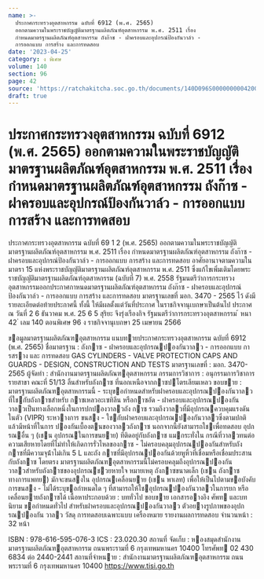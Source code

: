 ```yaml
---
name: >-
  ประกาศกระทรวงอุตสาหกรรม ฉบับที่ 6912 (พ.ศ. 2565)
  ออกตามความในพระราชบัญญัติมาตรฐานผลิตภัณฑ์อุตสาหกรรม พ.ศ. 2511 เรื่อง
  กำหนดมาตรฐานผลิตภัณฑ์อุตสาหกรรม ถังก๊าซ - ฝาครอบและอุปกรณ์ป้องกันวาล์ว -
  การออกแบบ การสร้าง และการทดสอบ
date: '2023-04-25'
category: ง พิเศษ
volume: 140
section: 96
page: 42
source: 'https://ratchakitcha.soc.go.th/documents/140D096S0000000004200.pdf'
draft: true
---
```


# ประกาศกระทรวงอุตสาหกรรม ฉบับที่ 6912 (พ.ศ. 2565) ออกตามความในพระราชบัญญัติมาตรฐานผลิตภัณฑ์อุตสาหกรรม พ.ศ. 2511 เรื่อง กำหนดมาตรฐานผลิตภัณฑ์อุตสาหกรรม ถังก๊าซ - ฝาครอบและอุปกรณ์ป้องกันวาล์ว - การออกแบบ การสร้าง และการทดสอบ

ประกาศกระทรวงอุตสาหกรรม ฉบับที่ 69 1 2 (พ.ศ. 2565) ออกตามความในพระราชบัญญัติมาตรฐานผลิตภัณฑ์อุตสาหกรรม พ.ศ. 2511 เรื่อง กำหนดมาตรฐานผลิตภัณฑ์อุตสาหกรรม ถังก๊าซ - ฝาครอบและอุปกรณ์ป้องกันวาล์ว - การออกแบบ การสร้าง และการทดสอบ อาศัยอานาจตามความในมาตรา 15 แห่งพระราชบัญญัติมาตรฐานผลิตภัณฑ์อุตสาหกรรม พ.ศ. 2511 ซึ่งแก้ไขเพิ่มเติมโดยพระราชบัญญัติมาตรฐานผลิตภัณฑ์อุตสาหกรรม (ฉบับที่ 7) พ.ศ. 2558 รัฐมนตรีว่าการกระทรวงอุตสาหกรรมออกประกาศกาหนดมาตรฐานผลิตภัณฑ์อุตสาหกรรม ถังก๊าซ - ฝาครอบและอุปกรณ์ป้องกันวาล์ว - การออกแบบ การสร้าง และการทดสอบ มาตรฐานเลขที่ มอก. 3470 - 2565 ไว้ ดังมีรายละเอียดต่อท้ายประกาศนี้ ทั้งนี้ ให้มีผลตั้งแต่วันที่ประกาศ ในราชกิจจานุเบกษาเป็นต้นไป ประกาศ ณ วันที่ 2 6 ธันวาคม พ.ศ. 25 6 5 สุริยะ จึงรุ่งเรืองกิจ รัฐมนตรีว่าการกระทรวงอุตสาหกรรม ้ หนา 42 ่ เลม 140 ตอนพิเศษ 96 ง ราชกิจจานุเบกษา 25 เมษายน 2566

ขอมูลมาตรฐานผลิตภัณฑอุตสาหกรรม แนบทายประกาศกระทรวงอุตสาหกรรม ฉบับที่ 6912 (พ.ศ. 2565) ชื่อมาตรฐาน : ถังกาซ - ฝาครอบและอุปกรณปองกันวาลว - การออกแบบ การสราง และ การทดสอบ GAS CYLINDERS - VALVE PROTECTION CAPS AND GUARDS - DESIGN, CONSTRUCTION AND TESTS มาตรฐานเลขที่ : มอก. 3470-2565 ผู้จัดทํา : สํานักงานมาตรฐานผลิตภัณฑอุตสาหกรรม กรรมการวิชาการ : อนุกรรมการวิชาการรายสาขา คณะที่ 51/13 ลิ้นสําหรับถังกาซ ที่นอกเหนือจากกาซปโตรเลียมเหลว ขอบขาย : มาตรฐานผลิตภัณฑอุตสาหกรรมนี้ - ระบุขอกําหนดสําหรับฝาครอบและอุปกรณปองกันวาลวที่ใชกับถังกาซสําหรับ กาซเหลวอะเซทิลีน หรือกาซอัด - ฝาครอบและอุปกรณปองกันวาลวเป็นทางเลือกหนึ่งในการปกปองวาลวถัง กาซ รวมถึงวาลวที่มีอุปกรณควบคุมแรงดันในตัว (VIPR) ระหวางการ ขนสง - ใชกับฝาครอบและอุปกรณปองกันวาลวซึ่งตามปกติแล้วมีหน้าที่ในการ ปองกันเบื้องตนของวาลวถังกาซ นอกจากนี้ยังสามารถใชเพื่อทดสอบ อุปกรณอื่น ๆ (เชน อุปกรณในการขนยาย) ที่ติดอยู่กับถังกาซ แมกระทั่งใน กรณีที่วาลวทนต่อความเสียหายโดยที่ไม่ทําให้เกิดการรั่วไหลของกาซ - ไม่ครอบคลุมอุปกรณปองกันสําหรับถังกาซที่มีความจุน้ําไม่เกิน 5 L และถัง กาซที่มีอุปกรณปองกันด้วยหูหิ้วที่เชื่อมหรือเชื่อมประสานกับถังกาซ โดยตรง มาตรฐานผลิตภัณฑอุตสาหกรรมนี้ไม่ครอบคลุมถึงอุปกรณปองกัน วาลวสําหรับถังกาซของอุปกรณชวยหายใจ หมายเหตุ ถังกาซขนาดเล็ก (เชน ถังกาซทางการแพทย) มักจะขนสงใน อุปกรณเคลื่อนยาย (เชน พาเลท) เพื่อให้เป็นไปตามขอบังคับ การขนสง - ไม่ได้ระบุขอกําหนดใด ๆ ที่สามารถให้ใชอุปกรณปองกันวาลวในการยก หรือเคลื่อนยายถังกาซได้ เนื้อหาประกอบด้วย : บททั่วไป ขอบขาย เอกสารอางอิง ศัพท และบทนิยาม ขอกําหนดทั่วไป สําหรับฝาครอบและอุปกรณปองกันวาลว ตัวอยางรูปภาพของอุปกรณปองกัน วาลว วัสดุ การทดสอบเฉพาะแบบ เครื่องหมาย รายงานผลการทดสอบ จํานวนหน้า : 32 หน้า

ISBN : 978-616-595-076-3 ICS : 23.020.30 สถานที่ จัดเก็บ : หองสมุดสํานักงานมาตรฐานผลิตภัณฑอุตสาหกรรม ถนนพระรามที่ 6 กรุงเทพมหานคร 10400 โทรศัพท 02 430 6834 ต่อ 2440-2441 สถานที่จําหนาย : สํานักงานมาตรฐานผลิตภัณฑอุตสาหกรรม ถนนพระรามที่ 6 กรุงเทพมหานคร 10400 https://www.tisi.go.th
